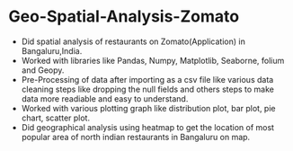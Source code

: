 # Geo-Spatial-Analysis-Zomato

- Did spatial analysis of restaurants on Zomato(Application) in Bangaluru,India.
- Worked with libraries like Pandas, Numpy, Matplotlib, Seaborne, folium and Geopy.
- Pre-Processing of data after importing as a csv file like various data cleaning steps like dropping the null fields
  and others steps to make data more readiable and easy to understand.
- Worked with various plotting graph like distribution plot, bar plot, pie chart, scatter plot.
- Did geographical analysis using heatmap to get the location of most popular area of north indian restaurants in 
  Bangaluru on map.
